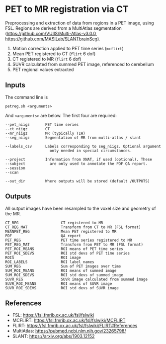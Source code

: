 # PET to MR registration via CT

Preprocessing and extraction of data from regions in a PET image, using FSL. Regions are derived
from a MultiAtlas segmentation (https://github.com/VUIIS/Multi-Atlas-v3.0.0, 
https://github.com/MASILab/SLANTbrainSeg).

1. Motion correction applied to PET time series (`mcflirt`)
2. Mean PET registered to CT (`flirt` 6 dof)
3. CT registered to MR (`flirt` 6 dof)
4. SUVR calculated from summed PET image, referenced to cerebellum
4. PET regional values extracted

## Inputs

The command line is

    petreg.sh <arguments>

And `<arguments>` are below. The first four are required:

	--pet_niigz       PET time series
    --ct_niigz        CT
    --mr_niigz        MR (typically T1W)
    --seg_niigz       Segmentation of MR from multi-atlas / slant
	
    --labels_csv      Labels corresponding to seg_niigz. Optional argument
	                    only needed in special circumstances.
    
    --project         Information from XNAT, if used (optional). These
	--subject           are only used to annotate the PDF QA report.
	--session
	--scan
    
    --out_dir         Where outputs will be stored (default /OUTPUTS)


## Outputs

All output images have been resampled to the voxel size and geometry of the MR.

    CT_REG                   CT registered to MR
    CT_REG_MAT               Transform from CT to MR (FSL format)
    MEANPET_REG              Mean PET registered to MR
    PDF                      QA report
    PET_REG                  PET time series registered to MR
    PET_REG_MAT              Transform from PET to MR (FSL format)
    PET_ROI_MEANS            ROI means of PET time series
    PET_ROI_SDEVS            ROI std devs of PET time series
    ROIS                     ROI image
    ROI_LABELS               ROI label names
    SUM_REG                  Sum of PET images over time
    SUM_ROI_MEANS            ROI means of summed image
    SUM_ROI_SDEVS            ROI std devs of summed image
    SUVR_REG                 SUVR image calculated from summed image
    SUVR_ROI_MEANS           ROI means of SUVR image
    SUVR_ROI_SDEVS           ROI std devs of SUVR image


## References

* FSL: https://fsl.fmrib.ox.ac.uk/fsl/fslwiki
* MCFLIRT: https://fsl.fmrib.ox.ac.uk/fsl/fslwiki/MCFLIRT
* FLIRT: https://fsl.fmrib.ox.ac.uk/fsl/fslwiki/FLIRT#References
* MultiAtlas: https://pubmed.ncbi.nlm.nih.gov/23265798/
* SLANT: https://arxiv.org/abs/1903.12152
